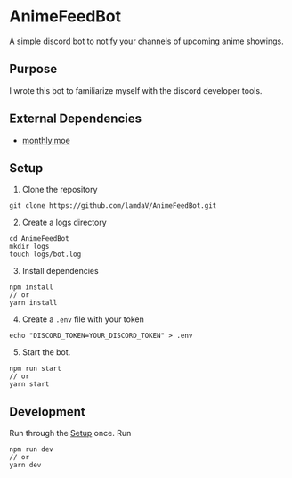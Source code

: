 # AnimeFeedBot
A simple discord bot to notify your channels of upcoming anime
showings.

## Purpose
I wrote this bot to familiarize myself with the discord developer tools.

## External Dependencies
- [monthly.moe](https://www.monthly.moe/)

## Setup
1. Clone the repository
```
git clone https://github.com/lamdaV/AnimeFeedBot.git
```

2. Create a logs directory
```
cd AnimeFeedBot
mkdir logs
touch logs/bot.log
```

3. Install dependencies
```
npm install
// or
yarn install
```

4. Create a `.env` file with your token
```
echo "DISCORD_TOKEN=YOUR_DISCORD_TOKEN" > .env
```

5. Start the bot.
```
npm run start
// or
yarn start
```

## Development
Run through the [Setup](#setup) once. Run
```
npm run dev
// or
yarn dev
```

